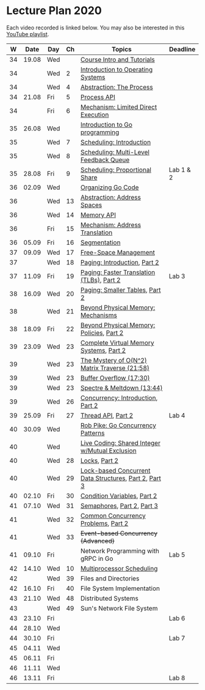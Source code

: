 # Lecture Plan 2020

Each video recorded is linked below.
You may also be interested in this [YouTube playlist](https://www.youtube.com/playlist?list=PLEHv3FhiBSaaQk_RR9TPFnA7Uhgo6GF1F).

| W  | Date  | Day | Ch | Topics                                                     | Deadline  |
|----|-------|-----|----|------------------------------------------------------------|-----------|
| 34 | 19.08 | Wed |    | [Course Intro and Tutorials][1]                            |           |
| 34 |       | Wed | 2  | [Introduction to Operating Systems][2]                     |           |
| 34 |       | Wed | 4  | [Abstraction: The Process][3]                              |           |
| 34 | 21.08 | Fri | 5  | [Process API][4]                                           |           |
| 34 |       | Fri | 6  | [Mechanism: Limited Direct Execution][5]                   |           |
| 35 | 26.08 | Wed |    | [Introduction to Go programming][6]                        |           |
| 35 |       | Wed | 7  | [Scheduling: Introduction][7]                              |           |
| 35 |       | Wed | 8  | [Scheduling: Multi-Level Feedback Queue][8]                |           |
| 35 | 28.08 | Fri | 9  | [Scheduling: Proportional Share][9]                        | Lab 1 & 2 |
| 36 | 02.09 | Wed |    | [Organizing Go Code][10]                                   |           |
| 36 |       | Wed | 13 | [Abstraction: Address Spaces][11]                          |           |
| 36 |       | Wed | 14 | [Memory API][12]                                           |           |
| 36 |       | Fri | 15 | [Mechanism: Address Translation][13]                       |           |
| 36 | 05.09 | Fri | 16 | [Segmentation][14]                                         |           |
| 37 | 09.09 | Wed | 17 | [Free-Space Management][15]                                |           |
| 37 |       | Wed | 18 | [Paging: Introduction][16], [Part 2][17]                   |           |
| 37 | 11.09 | Fri | 19 | [Paging: Faster Translation (TLBs)][18], [Part 2][19]      | Lab 3     |
| 38 | 16.09 | Wed | 20 | [Paging: Smaller Tables][20], [Part 2][21]                 |           |
| 38 |       | Wed | 21 | [Beyond Physical Memory: Mechanisms][22]                   |           |
| 38 | 18.09 | Fri | 22 | [Beyond Physical Memory: Policies][23], [Part 2][24]       |           |
| 39 | 23.09 | Wed | 23 | [Complete Virtual Memory Systems][25], [Part 2][26]        |           |
| 39 |       | Wed | 23 | [The Mystery of O(N^2) Matrix Traverse (21:58)][27]        |           |
| 39 |       | Wed | 23 | [Buffer Overflow (17:30)][28]                              |           |
| 39 |       | Wed | 23 | [Spectre & Meltdown (13:44)][29]                           |           |
| 39 |       | Wed | 26 | [Concurrency: Introduction][30], [Part 2][31]              |           |
| 39 | 25.09 | Fri | 27 | [Thread API][32], [Part 2][33]                             | Lab 4     |
| 40 | 30.09 | Wed |    | [Rob Pike: Go Concurrency Patterns][34]                    |           |
| 40 |       | Wed |    | [Live Coding: Shared Integer w/Mutual Exclusion][35]       |           |
| 40 |       | Wed | 28 | [Locks][36], [Part 2][37]                                  |           |
| 40 |       | Wed | 29 | [Lock-based Concurrent Data Structures][38], [Part 2][39], [Part 3][40]  |           |
| 40 | 02.10 | Fri | 30 | [Condition Variables][41], [Part 2][42]                    |           |
| 41 | 07.10 | Wed | 31 | [Semaphores][43], [Part 2][44], [Part 3][45]               |           |
| 41 |       | Wed | 32 | [Common Concurrency Problems][46], [Part 2][47]            |           |
| 41 |       | Wed | 33 | ~~Event-based Concurrency (Advanced)~~                     |           |
| 41 | 09.10 | Fri |    | Network Programming with gRPC in Go    | Lab 5     |
| 42 | 14.10 | Wed | 10 | [Multiprocessor Scheduling][48]                            |           |
| 42 |       | Wed | 39 | Files and Directories                  |           |
| 42 | 16.10 | Fri | 40 | File System Implementation             |           |
| 43 | 21.10 | Wed | 48 | Distributed Systems                    |           |
| 43 |       | Wed | 49 | Sun's Network File System              |           |
| 43 | 23.10 | Fri |    |                                        | Lab 6     |
| 44 | 28.10 | Wed |    |                                        |           |
| 44 | 30.10 | Fri |    |                                        | Lab 7     |
| 45 | 04.11 | Wed |    |                                        |           |
| 45 | 06.11 | Fri |    |                                        |           |
| 46 | 11.11 | Wed |    |                                        |           |
| 46 | 13.11 | Fri |    |                                        | Lab 8     |

[1]: https://youtu.be/oORmvjot6wc
[2]: https://youtu.be/UVpbQnaagYE
[3]: https://youtu.be/ok-nbl2wFbM
[4]: https://youtu.be/Ab3rPs3l-5I
[5]: https://youtu.be/32i0xvcYuJo
[6]: https://youtu.be/vqq96BG9aOo
[7]: https://youtu.be/YHK9xqOsQz0
[8]: https://youtu.be/gb93s6kWLLM
[9]: https://youtu.be/jO6wUeTa0lE
[10]: https://youtu.be/cJmYVEx__c8
[11]: https://youtu.be/VZQkKpY8pB8
[12]: https://youtu.be/cPBYxwNgzYU
[13]: https://youtu.be/CZ3KYVV9X08
[14]: https://youtu.be/Riv_PmvEBc0
[15]: https://youtu.be/AbL6Imqr44g
[16]: https://youtu.be/8dUtAVRqKyI
[17]: https://youtu.be/AtqgKOmNwrU
[18]: https://youtu.be/wymc8KWptDo
[19]: https://youtu.be/_FLZplf8JOM
[20]: https://youtu.be/iPIXEMzPq-s
[21]: https://youtu.be/iRfnZVFYTRE
[22]: https://youtu.be/iyDSULxT4hI
[23]: https://youtu.be/dboKNgOpDFo
[24]: https://youtu.be/cNj1IZrizaU
[25]: https://youtu.be/Aw1fkkj6ymQ
[26]: https://youtu.be/q-C2OhlIrlk
[27]: https://youtu.be/rtfHdM6XSV0
[28]: https://youtu.be/1S0aBV-Waeo
[29]: https://youtu.be/I5mRwzVvFGE
[30]: https://youtu.be/enWyVjihK3c
[31]: https://youtu.be/B5MUHjFfV7w
[32]: https://youtu.be/ERS5CHWq5DI
[33]: https://youtu.be/Rcxt7UAit8Q
[34]: https://youtu.be/f6kdp27TYZs
[35]: https://youtu.be/5jkAxITBTVM
[36]: https://youtu.be/AiaWgIreiCY
[37]: https://youtu.be/sCrWRgqzMGA
[38]: https://youtu.be/AVESx9pPmU4
[39]: https://youtu.be/QSVAsOZ6pd0
[40]: https://youtu.be/NUSHciImsbA
[41]: https://youtu.be/FP4vDkFWx3E
[42]: https://youtu.be/vpcKfxtu2yo
[43]: https://youtu.be/RCNOuKZIoog
[44]: https://youtu.be/rKUiBLaQJlg
[45]: https://youtu.be/5VlspGnJJeQ
[46]: https://youtu.be/bpTqDjMcmjY
[47]: https://youtu.be/6w2EfCZM7cg
[48]: https://youtu.be/4SdyybS7q84
